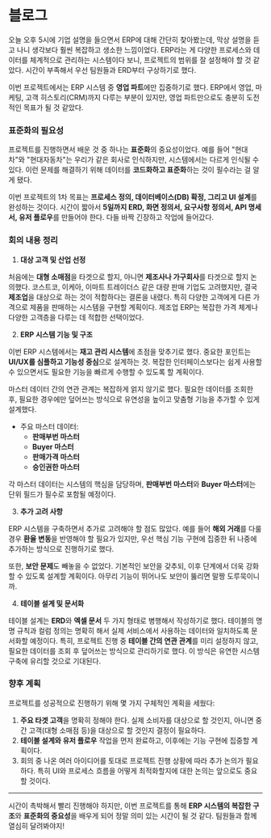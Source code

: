 # 블로그

오늘 오후 5시에 기업 설명을 들으면서 ERP에 대해 간단히 찾아봤는데, 막상 설명을 듣고 나니 생각보다 훨씬 복잡하고 생소한 느낌이었다. ERP라는 게 다양한 프로세스와 데이터를 체계적으로 관리하는 시스템이다 보니, 프로젝트의 범위를 잘 설정해야 할 것 같았다. 시간이 부족해서 우선 팀원들과 ERD부터 구상하기로 했다.

이번 프로젝트에서는 ERP 시스템 중 **영업 파트**에만 집중하기로 했다. ERP에서 영업, 마케팅, 고객 히스토리(CRM)까지 다루는 부분이 있지만, 영업 파트만으로도 충분히 도전적인 목표가 될 것 같았다.

### 표준화의 필요성

프로젝트를 진행하면서 배운 것 중 하나는 **표준화**의 중요성이었다. 예를 들어 "현대차"와 "현대자동차"는 우리가 같은 회사로 인식하지만, 시스템에서는 다르게 인식될 수 있다. 이런 문제를 해결하기 위해 데이터를 **코드화하고 표준화**하는 것이 필수라는 걸 알게 됐다.

이번 프로젝트의 1차 목표는 **프로세스 정의, 데이터베이스(DB) 확정, 그리고 UI 설계**를 완성하는 것이다. 시간이 짧아서 **5일까지 ERD, 화면 정의서, 요구사항 정의서, API 명세서, 유저 플로우**를 만들어야 한다. 다들 바짝 긴장하고 작업에 들어갔다.

### 회의 내용 정리

1. **대상 고객 및 산업 선정**

처음에는 **대형 소매점**을 타겟으로 할지, 아니면 **제조사나 가구회사**를 타겟으로 할지 논의했다. 코스트코, 이케아, 이마트 트레이더스 같은 대량 판매 기업도 고려했지만, 결국 **제조업**을 대상으로 하는 것이 적합하다는 결론을 내렸다. 특히 다양한 고객에게 다른 가격으로 제품을 판매하는 시스템을 구현할 계획이다. 제조업 ERP는 복잡한 가격 체계나 다양한 고객층을 다루는 데 적합한 선택이었다.

2. **ERP 시스템 기능 및 구조**

이번 ERP 시스템에서는 **재고 관리 시스템**에 초점을 맞추기로 했다. 중요한 포인트는 **UI/UX를 심플하고 기능성 중심**으로 설계하는 것. 복잡한 인터페이스보다는 쉽게 사용할 수 있으면서도 필요한 기능을 빠르게 수행할 수 있도록 할 계획이다.

마스터 데이터 간의 연관 관계는 복잡하게 얽지 않기로 했다. 필요한 데이터를 조회한 후, 필요한 경우에만 덮어쓰는 방식으로 유연성을 높이고 맞춤형 기능을 추가할 수 있게 설계했다.

- 주요 마스터 데이터:
    - **판매부번 마스터**
    - **Buyer 마스터**
    - **판매가격 마스터**
    - **승인권한 마스터**

각 마스터 데이터는 시스템의 핵심을 담당하며, **판매부번 마스터**와 **Buyer 마스터**에는 단위 필드가 필수로 포함될 예정이다.

3. **추가 고려 사항**

ERP 시스템을 구축하면서 추가로 고려해야 할 점도 많았다. 예를 들어 **해외 거래**를 다룰 경우 **환율 변동**을 반영해야 할 필요가 있지만, 우선 핵심 기능 구현에 집중한 뒤 나중에 추가하는 방식으로 진행하기로 했다.

또한, **보안 문제**도 빼놓을 수 없었다. 기본적인 보안을 갖추되, 이후 단계에서 더욱 강화할 수 있도록 설계할 계획이다. 아무리 기능이 뛰어나도 보안이 뚫리면 말짱 도루묵이니까.

4. **테이블 설계 및 문서화**

테이블 설계는 **ERD**와 **엑셀 문서** 두 가지 형태로 병행해서 작성하기로 했다. 테이블의 명명 규칙과 컬럼 정의는 명확히 해서 실제 서비스에서 사용하는 데이터와 일치하도록 문서화할 예정이다. 특히, 프로젝트 진행 중 **테이블 간의 연관 관계**를 미리 설정하지 않고, 필요한 데이터를 조회 후 덮어쓰는 방식으로 관리하기로 했다. 이 방식은 유연한 시스템 구축에 유리할 것으로 기대된다.

### 향후 계획

프로젝트를 성공적으로 진행하기 위해 몇 가지 구체적인 계획을 세웠다:

1. **주요 타겟 고객**을 명확히 정해야 한다. 실제 소비자를 대상으로 할 것인지, 아니면 중간 고객(대형 소매점 등)을 대상으로 할 것인지 결정이 필요하다.
2. **테이블 설계와 유저 플로우** 작업을 먼저 완료하고, 이후에는 기능 구현에 집중할 계획이다.
3. 회의 중 나온 여러 아이디어를 토대로 프로젝트 진행 상황에 따라 추가 논의가 필요하다. 특히 UI와 프로세스 흐름을 어떻게 최적화할지에 대한 논의는 앞으로도 중요할 것이다.

---

시간이 촉박해서 빨리 진행해야 하지만, 이번 프로젝트를 통해 **ERP 시스템의 복잡한 구조**와 **표준화의 중요성**을 배우게 되어 정말 의미 있는 시간이 될 것 같다. 팀원들과 함께 열심히 달려봐야지!